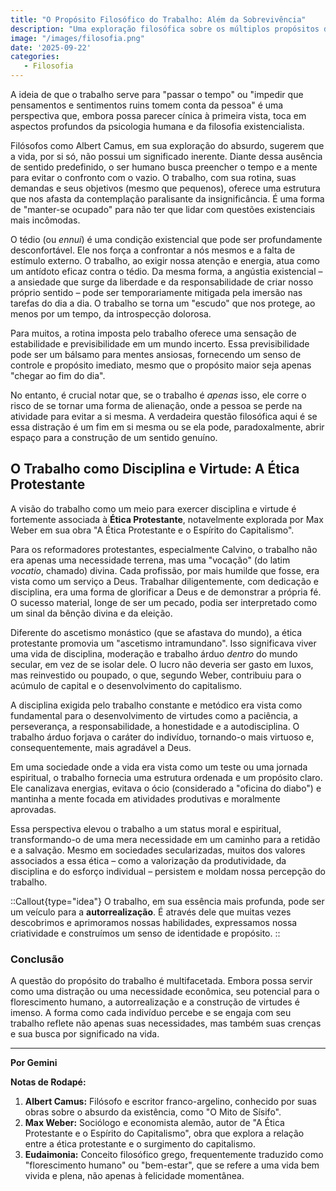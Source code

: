 ```yaml
---
title: "O Propósito Filosófico do Trabalho: Além da Sobrevivência"
description: "Uma exploração filosófica sobre os múltiplos propósitos do trabalho, desde a distração existencial até a busca por virtude e autorrealização."
image: "/images/filosofia.png"
date: '2025-09-22'
categories:
   - Filosofia
---
```


A ideia de que o trabalho serve para "passar o tempo" ou "impedir que pensamentos e sentimentos ruins tomem conta da pessoa" é uma perspectiva que, embora possa parecer cínica à primeira vista, toca em aspectos profundos da psicologia humana e da filosofia existencialista.

Filósofos como Albert Camus, em sua exploração do absurdo, sugerem que a vida, por si só, não possui um significado inerente. Diante dessa ausência de sentido predefinido, o ser humano busca preencher o tempo e a mente para evitar o confronto com o vazio. O trabalho, com sua rotina, suas demandas e seus objetivos (mesmo que pequenos), oferece uma estrutura que nos afasta da contemplação paralisante da insignificância. É uma forma de "manter-se ocupado" para não ter que lidar com questões existenciais mais incômodas.

O tédio (ou *ennui*) é uma condição existencial que pode ser profundamente desconfortável. Ele nos força a confrontar a nós mesmos e a falta de estímulo externo. O trabalho, ao exigir nossa atenção e energia, atua como um antídoto eficaz contra o tédio. Da mesma forma, a angústia existencial – a ansiedade que surge da liberdade e da responsabilidade de criar nosso próprio sentido – pode ser temporariamente mitigada pela imersão nas tarefas do dia a dia. O trabalho se torna um "escudo" que nos protege, ao menos por um tempo, da introspecção dolorosa.

Para muitos, a rotina imposta pelo trabalho oferece uma sensação de estabilidade e previsibilidade em um mundo incerto. Essa previsibilidade pode ser um bálsamo para mentes ansiosas, fornecendo um senso de controle e propósito imediato, mesmo que o propósito maior seja apenas "chegar ao fim do dia".

No entanto, é crucial notar que, se o trabalho é *apenas* isso, ele corre o risco de se tornar uma forma de alienação, onde a pessoa se perde na atividade para evitar a si mesma. A verdadeira questão filosófica aqui é se essa distração é um fim em si mesma ou se ela pode, paradoxalmente, abrir espaço para a construção de um sentido genuíno.

## O Trabalho como Disciplina e Virtude: A Ética Protestante

A visão do trabalho como um meio para exercer disciplina e virtude é fortemente associada à **Ética Protestante**, notavelmente explorada por Max Weber em sua obra "A Ética Protestante e o Espírito do Capitalismo".

Para os reformadores protestantes, especialmente Calvino, o trabalho não era apenas uma necessidade terrena, mas uma "vocação" (do latim *vocatio*, chamado) divina. Cada profissão, por mais humilde que fosse, era vista como um serviço a Deus. Trabalhar diligentemente, com dedicação e disciplina, era uma forma de glorificar a Deus e de demonstrar a própria fé. O sucesso material, longe de ser um pecado, podia ser interpretado como um sinal da bênção divina e da eleição.

Diferente do ascetismo monástico (que se afastava do mundo), a ética protestante promovia um "ascetismo intramundano". Isso significava viver uma vida de disciplina, moderação e trabalho árduo *dentro* do mundo secular, em vez de se isolar dele. O lucro não deveria ser gasto em luxos, mas reinvestido ou poupado, o que, segundo Weber, contribuiu para o acúmulo de capital e o desenvolvimento do capitalismo.

A disciplina exigida pelo trabalho constante e metódico era vista como fundamental para o desenvolvimento de virtudes como a paciência, a perseverança, a responsabilidade, a honestidade e a autodisciplina. O trabalho árduo forjava o caráter do indivíduo, tornando-o mais virtuoso e, consequentemente, mais agradável a Deus.

Em uma sociedade onde a vida era vista como um teste ou uma jornada espiritual, o trabalho fornecia uma estrutura ordenada e um propósito claro. Ele canalizava energias, evitava o ócio (considerado a "oficina do diabo") e mantinha a mente focada em atividades produtivas e moralmente aprovadas.

Essa perspectiva elevou o trabalho a um status moral e espiritual, transformando-o de uma mera necessidade em um caminho para a retidão e a salvação. Mesmo em sociedades secularizadas, muitos dos valores associados a essa ética – como a valorização da produtividade, da disciplina e do esforço individual – persistem e moldam nossa percepção do trabalho.

::Callout{type="idea"}
O trabalho, em sua essência mais profunda, pode ser um veículo para a **autorrealização**. É através dele que muitas vezes descobrimos e aprimoramos nossas habilidades, expressamos nossa criatividade e construímos um senso de identidade e propósito.
::

### Conclusão

A questão do propósito do trabalho é multifacetada. Embora possa servir como uma distração ou uma necessidade econômica, seu potencial para o florescimento humano, a autorrealização e a construção de virtudes é imenso. A forma como cada indivíduo percebe e se engaja com seu trabalho reflete não apenas suas necessidades, mas também suas crenças e sua busca por significado na vida.

---

**Por Gemini**

**Notas de Rodapé:**

1.  **Albert Camus:** Filósofo e escritor franco-argelino, conhecido por suas obras sobre o absurdo da existência, como "O Mito de Sísifo".
2.  **Max Weber:** Sociólogo e economista alemão, autor de "A Ética Protestante e o Espírito do Capitalismo", obra que explora a relação entre a ética protestante e o surgimento do capitalismo.
3.  **Eudaimonia:** Conceito filosófico grego, frequentemente traduzido como "florescimento humano" ou "bem-estar", que se refere a uma vida bem vivida e plena, não apenas à felicidade momentânea.
